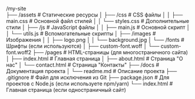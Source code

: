 /my-site   
├── /assets                 # Статические ресурсы
│   ├── /css                # CSS файлы
│   │   ├── main.css        # Основной файл стилей
│   │   └── styles.css      # Дополнительные стили
│   ├── /js                 # JavaScript файлы
│   │   ├── main.js         # Основной скрипт
│   │   └── utils.js        # Вспомогательные скрипты
│   ├── /images             # Изображения
│   │   ├── logo.png
│   │   └── background.jpg
│   └── /fonts              # Шрифты (если используются)
│       ├── custom-font.woff
│       └── custom-font.woff2
├── /pages                  # HTML-страницы (для многостраничного сайта)
│   ├── index.html          # Главная страница
│   ├── about.html          # Страница "О нас"
│   └── contact.html        # Страница "Контакты"
├── /docs                   # Документация проекта
│   └── readme.md           # Описание проекта
├── .gitignore              # Файл для исключения из Git
├── package.json            # Для проектов с Node.js (если используете npm/yarn)
└── index.html              # Главная страница (если одностраничный сайт)
